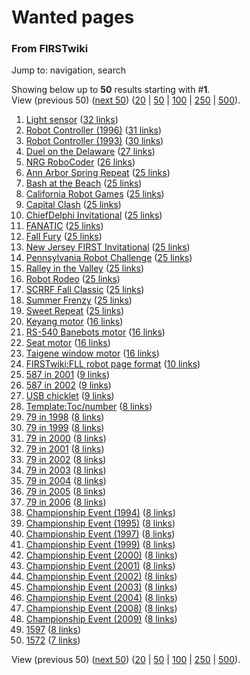 # Wanted pages

### From FIRSTwiki

Jump to: navigation, search

Showing below up to **50** results starting with #**1**.  
View (previous 50) ([next
50](/index.php?title=Special:Wantedpages&limit=50&offset=50))
([20](/index.php?title=Special:Wantedpages&limit=20&offset=0) |
[50](/index.php?title=Special:Wantedpages&limit=50&offset=0) |
[100](/index.php?title=Special:Wantedpages&limit=100&offset=0) |
[250](/index.php?title=Special:Wantedpages&limit=250&offset=0) |
[500](/index.php?title=Special:Wantedpages&limit=500&offset=0)).

  1. [Light sensor](/index.php?title=Light_sensor&action=edit "Light sensor" ) ([32 links](/index.php?title=Special:Whatlinkshere&target=Light_sensor "Special:Whatlinkshere" ))
  2. [Robot Controller (1996)](/index.php?title=Robot_Controller_%281996%29&action=edit "Robot Controller \(1996\)" ) ([31 links](/index.php?title=Special:Whatlinkshere&target=Robot_Controller_\(1996\) "Special:Whatlinkshere" ))
  3. [Robot Controller (1993)](/index.php?title=Robot_Controller_%281993%29&action=edit "Robot Controller \(1993\)" ) ([30 links](/index.php?title=Special:Whatlinkshere&target=Robot_Controller_\(1993\) "Special:Whatlinkshere" ))
  4. [Duel on the Delaware](/index.php?title=Duel_on_the_Delaware&action=edit "Duel on the Delaware" ) ([27 links](/index.php?title=Special:Whatlinkshere&target=Duel_on_the_Delaware "Special:Whatlinkshere" ))
  5. [NRG RoboCoder](/index.php?title=NRG_RoboCoder&action=edit "NRG RoboCoder" ) ([26 links](/index.php?title=Special:Whatlinkshere&target=NRG_RoboCoder "Special:Whatlinkshere" ))
  6. [Ann Arbor Spring Repeat](/index.php?title=Ann_Arbor_Spring_Repeat&action=edit "Ann Arbor Spring Repeat" ) ([25 links](/index.php?title=Special:Whatlinkshere&target=Ann_Arbor_Spring_Repeat "Special:Whatlinkshere" ))
  7. [Bash at the Beach](/index.php?title=Bash_at_the_Beach&action=edit "Bash at the Beach" ) ([25 links](/index.php?title=Special:Whatlinkshere&target=Bash_at_the_Beach "Special:Whatlinkshere" ))
  8. [California Robot Games](/index.php?title=California_Robot_Games&action=edit "California Robot Games" ) ([25 links](/index.php?title=Special:Whatlinkshere&target=California_Robot_Games "Special:Whatlinkshere" ))
  9. [Capital Clash](/index.php?title=Capital_Clash&action=edit "Capital Clash" ) ([25 links](/index.php?title=Special:Whatlinkshere&target=Capital_Clash "Special:Whatlinkshere" ))
  10. [ChiefDelphi Invitational](/index.php?title=ChiefDelphi_Invitational&action=edit "ChiefDelphi Invitational" ) ([25 links](/index.php?title=Special:Whatlinkshere&target=ChiefDelphi_Invitational "Special:Whatlinkshere" ))
  11. [FANATIC](/index.php?title=FANATIC&action=edit "FANATIC" ) ([25 links](/index.php?title=Special:Whatlinkshere&target=FANATIC "Special:Whatlinkshere" ))
  12. [Fall Fury](/index.php?title=Fall_Fury&action=edit "Fall Fury" ) ([25 links](/index.php?title=Special:Whatlinkshere&target=Fall_Fury "Special:Whatlinkshere" ))
  13. [New Jersey FIRST Invitational](/index.php?title=New_Jersey_FIRST_Invitational&action=edit "New Jersey FIRST Invitational" ) ([25 links](/index.php?title=Special:Whatlinkshere&target=New_Jersey_FIRST_Invitational "Special:Whatlinkshere" ))
  14. [Pennsylvania Robot Challenge](/index.php?title=Pennsylvania_Robot_Challenge&action=edit "Pennsylvania Robot Challenge" ) ([25 links](/index.php?title=Special:Whatlinkshere&target=Pennsylvania_Robot_Challenge "Special:Whatlinkshere" ))
  15. [Ralley in the Valley](/index.php?title=Ralley_in_the_Valley&action=edit "Ralley in the Valley" ) ([25 links](/index.php?title=Special:Whatlinkshere&target=Ralley_in_the_Valley "Special:Whatlinkshere" ))
  16. [Robot Rodeo](/index.php?title=Robot_Rodeo&action=edit "Robot Rodeo" ) ([25 links](/index.php?title=Special:Whatlinkshere&target=Robot_Rodeo "Special:Whatlinkshere" ))
  17. [SCRRF Fall Classic](/index.php?title=SCRRF_Fall_Classic&action=edit "SCRRF Fall Classic" ) ([25 links](/index.php?title=Special:Whatlinkshere&target=SCRRF_Fall_Classic "Special:Whatlinkshere" ))
  18. [Summer Frenzy](/index.php?title=Summer_Frenzy&action=edit "Summer Frenzy" ) ([25 links](/index.php?title=Special:Whatlinkshere&target=Summer_Frenzy "Special:Whatlinkshere" ))
  19. [Sweet Repeat](/index.php?title=Sweet_Repeat&action=edit "Sweet Repeat" ) ([25 links](/index.php?title=Special:Whatlinkshere&target=Sweet_Repeat "Special:Whatlinkshere" ))
  20. [Keyang motor](/index.php?title=Keyang_motor&action=edit "Keyang motor" ) ([16 links](/index.php?title=Special:Whatlinkshere&target=Keyang_motor "Special:Whatlinkshere" ))
  21. [RS-540 Banebots motor](/index.php?title=RS-540_Banebots_motor&action=edit "RS-540 Banebots motor" ) ([16 links](/index.php?title=Special:Whatlinkshere&target=RS-540_Banebots_motor "Special:Whatlinkshere" ))
  22. [Seat motor](/index.php?title=Seat_motor&action=edit "Seat motor" ) ([16 links](/index.php?title=Special:Whatlinkshere&target=Seat_motor "Special:Whatlinkshere" ))
  23. [Taigene window motor](/index.php?title=Taigene_window_motor&action=edit "Taigene window motor" ) ([16 links](/index.php?title=Special:Whatlinkshere&target=Taigene_window_motor "Special:Whatlinkshere" ))
  24. [FIRSTwiki:FLL robot page format](/index.php?title=FIRSTwiki:FLL_robot_page_format&action=edit "FIRSTwiki:FLL robot page format" ) ([10 links](/index.php?title=Special:Whatlinkshere&target=FIRSTwiki:FLL_robot_page_format "Special:Whatlinkshere" ))
  25. [587 in 2001](/index.php?title=587_in_2001&action=edit "587 in 2001" ) ([9 links](/index.php?title=Special:Whatlinkshere&target=587_in_2001 "Special:Whatlinkshere" ))
  26. [587 in 2002](/index.php?title=587_in_2002&action=edit "587 in 2002" ) ([9 links](/index.php?title=Special:Whatlinkshere&target=587_in_2002 "Special:Whatlinkshere" ))
  27. [USB chicklet](/index.php?title=USB_chicklet&action=edit "USB chicklet" ) ([9 links](/index.php?title=Special:Whatlinkshere&target=USB_chicklet "Special:Whatlinkshere" ))
  28. [Template:Toc/number](/index.php?title=Template:Toc/number&action=edit "Template:Toc/number" ) ([8 links](/index.php?title=Special:Whatlinkshere&target=Template:Toc/number "Special:Whatlinkshere" ))
  29. [79 in 1998](/index.php?title=79_in_1998&action=edit "79 in 1998" ) ([8 links](/index.php?title=Special:Whatlinkshere&target=79_in_1998 "Special:Whatlinkshere" ))
  30. [79 in 1999](/index.php?title=79_in_1999&action=edit "79 in 1999" ) ([8 links](/index.php?title=Special:Whatlinkshere&target=79_in_1999 "Special:Whatlinkshere" ))
  31. [79 in 2000](/index.php?title=79_in_2000&action=edit "79 in 2000" ) ([8 links](/index.php?title=Special:Whatlinkshere&target=79_in_2000 "Special:Whatlinkshere" ))
  32. [79 in 2001](/index.php?title=79_in_2001&action=edit "79 in 2001" ) ([8 links](/index.php?title=Special:Whatlinkshere&target=79_in_2001 "Special:Whatlinkshere" ))
  33. [79 in 2002](/index.php?title=79_in_2002&action=edit "79 in 2002" ) ([8 links](/index.php?title=Special:Whatlinkshere&target=79_in_2002 "Special:Whatlinkshere" ))
  34. [79 in 2003](/index.php?title=79_in_2003&action=edit "79 in 2003" ) ([8 links](/index.php?title=Special:Whatlinkshere&target=79_in_2003 "Special:Whatlinkshere" ))
  35. [79 in 2004](/index.php?title=79_in_2004&action=edit "79 in 2004" ) ([8 links](/index.php?title=Special:Whatlinkshere&target=79_in_2004 "Special:Whatlinkshere" ))
  36. [79 in 2005](/index.php?title=79_in_2005&action=edit "79 in 2005" ) ([8 links](/index.php?title=Special:Whatlinkshere&target=79_in_2005 "Special:Whatlinkshere" ))
  37. [79 in 2006](/index.php?title=79_in_2006&action=edit "79 in 2006" ) ([8 links](/index.php?title=Special:Whatlinkshere&target=79_in_2006 "Special:Whatlinkshere" ))
  38. [Championship Event (1994)](/index.php?title=Championship_Event_%281994%29&action=edit "Championship Event \(1994\)" ) ([8 links](/index.php?title=Special:Whatlinkshere&target=Championship_Event_\(1994\) "Special:Whatlinkshere" ))
  39. [Championship Event (1995)](/index.php?title=Championship_Event_%281995%29&action=edit "Championship Event \(1995\)" ) ([8 links](/index.php?title=Special:Whatlinkshere&target=Championship_Event_\(1995\) "Special:Whatlinkshere" ))
  40. [Championship Event (1997)](/index.php?title=Championship_Event_%281997%29&action=edit "Championship Event \(1997\)" ) ([8 links](/index.php?title=Special:Whatlinkshere&target=Championship_Event_\(1997\) "Special:Whatlinkshere" ))
  41. [Championship Event (1999)](/index.php?title=Championship_Event_%281999%29&action=edit "Championship Event \(1999\)" ) ([8 links](/index.php?title=Special:Whatlinkshere&target=Championship_Event_\(1999\) "Special:Whatlinkshere" ))
  42. [Championship Event (2000)](/index.php?title=Championship_Event_%282000%29&action=edit "Championship Event \(2000\)" ) ([8 links](/index.php?title=Special:Whatlinkshere&target=Championship_Event_\(2000\) "Special:Whatlinkshere" ))
  43. [Championship Event (2001)](/index.php?title=Championship_Event_%282001%29&action=edit "Championship Event \(2001\)" ) ([8 links](/index.php?title=Special:Whatlinkshere&target=Championship_Event_\(2001\) "Special:Whatlinkshere" ))
  44. [Championship Event (2002)](/index.php?title=Championship_Event_%282002%29&action=edit "Championship Event \(2002\)" ) ([8 links](/index.php?title=Special:Whatlinkshere&target=Championship_Event_\(2002\) "Special:Whatlinkshere" ))
  45. [Championship Event (2003)](/index.php?title=Championship_Event_%282003%29&action=edit "Championship Event \(2003\)" ) ([8 links](/index.php?title=Special:Whatlinkshere&target=Championship_Event_\(2003\) "Special:Whatlinkshere" ))
  46. [Championship Event (2004)](/index.php?title=Championship_Event_%282004%29&action=edit "Championship Event \(2004\)" ) ([8 links](/index.php?title=Special:Whatlinkshere&target=Championship_Event_\(2004\) "Special:Whatlinkshere" ))
  47. [Championship Event (2008)](/index.php?title=Championship_Event_%282008%29&action=edit "Championship Event \(2008\)" ) ([8 links](/index.php?title=Special:Whatlinkshere&target=Championship_Event_\(2008\) "Special:Whatlinkshere" ))
  48. [Championship Event (2009)](/index.php?title=Championship_Event_%282009%29&action=edit "Championship Event \(2009\)" ) ([8 links](/index.php?title=Special:Whatlinkshere&target=Championship_Event_\(2009\) "Special:Whatlinkshere" ))
  49. [1597](/index.php?title=1597&action=edit "1597" ) ([8 links](/index.php?title=Special:Whatlinkshere&target=1597 "Special:Whatlinkshere" ))
  50. [1572](/index.php?title=1572&action=edit "1572" ) ([7 links](/index.php?title=Special:Whatlinkshere&target=1572 "Special:Whatlinkshere" ))

View (previous 50) ([next
50](/index.php?title=Special:Wantedpages&limit=50&offset=50))
([20](/index.php?title=Special:Wantedpages&limit=20&offset=0) |
[50](/index.php?title=Special:Wantedpages&limit=50&offset=0) |
[100](/index.php?title=Special:Wantedpages&limit=100&offset=0) |
[250](/index.php?title=Special:Wantedpages&limit=250&offset=0) |
[500](/index.php?title=Special:Wantedpages&limit=500&offset=0)).

